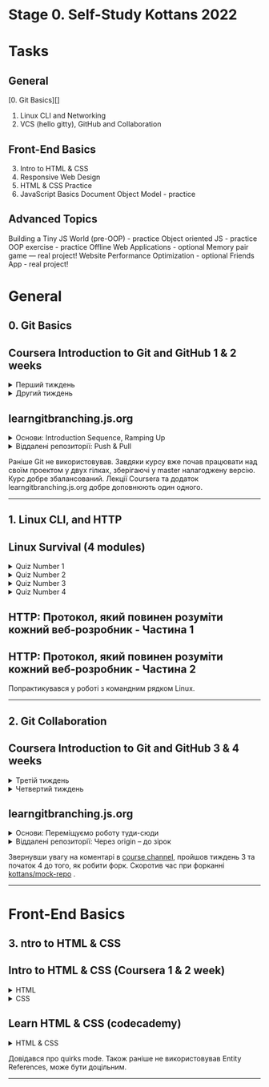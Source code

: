 # Stage 0. Self-Study Kottans 2022
# Tasks
## General
[0. Git Basics][]
1. Linux CLI and Networking
2. VCS (hello gitty), GitHub and Collaboration
## Front-End Basics
3. Intro to HTML & CSS
2. Responsive Web Design
5. HTML & CSS Practice
6. JavaScript Basics
Document Object Model - practice
## Advanced Topics
Building a Tiny JS World (pre-OOP) - practice
Object oriented JS - practice
OOP exercise - practice
Offline Web Applications - optional
Memory pair game — real project!
Website Performance Optimization - optional
Friends App - real project!

# General
## 0. Git Basics
## Coursera Introduction to Git and GitHub 1 & 2 weeks
<details><summary>Перший тиждень</summary>
<img src="/Git Basics/Introduction to Git and GitHub week1.png" alt="Week_1">
</details>
<details><summary>Другий тиждень</summary>
<img src="/Git Basics/Introduction to Git and GitHub week2.jpg" alt="Week_2">
</details>

## learngitbranching.js.org
<details><summary>Основи: Introduction Sequence, Ramping Up</summary>
<img src="/Git Basics/Introduction Sequence.jpg" alt="Вступ Нарощування">
</details>
<details><summary>Віддалені репозиторії: Push & Pull</summary>
<img src="/Git Basics/Push & Pull.jpg" alt="Віддалені репозиторії в Git">
</details>

 Раніше Git не використовував. Завдяки курсу вже почав працювати над своїм проектом у двух гілках, зберігаючі у master налагоджену версію.
Курс добре збалансований. Лекції Coursera та додаток learngitbranching.js.org добре доповнюють один одного.

------------------

## 1. Linux CLI, and HTTP
## Linux Survival (4 modules)
<details><summary>Quiz Number 1</summary>
<img src="/task_linux_cli/linux-tutorial-quiz-1_.png" alt="quiz-1">
</details>
<details><summary>Quiz Number 2</summary>
<img src="/task_linux_cli/linux-tutorial-quiz-2_.png" alt="quiz-2">
</details>
<details><summary>Quiz Number 3</summary>
<img src="/task_linux_cli/linux-tutorial-quiz-3_.png" alt="quiz-3">
</details>
<details><summary>Quiz Number 4</summary>
<img src="/task_linux_cli/linux-tutorial-quiz-4_.png" alt="quiz-4">
</details>

## HTTP: Протокол, який повинен розуміти кожний веб-розробник - Частина 1
## HTTP: Протокол, який повинен розуміти кожний веб-розробник - Частина 2

Попрактикувався у роботі з командним рядком Linux.

------------------
## 2. Git Collaboration
## Coursera Introduction to Git and GitHub 3 & 4 weeks
<details><summary>Третій тиждень</summary>
<img src="/task_git_collaboration/Introduction to Git and GitHub week3.png" alt="Week_3">
</details>
<details><summary>Четвертий тиждень</summary>
<img src="/task_git_collaboration/Introduction to Git and GitHub week4.png" alt="Week_4">
</details>

## learngitbranching.js.org 
<details><summary>Основи: Переміщуємо роботу туди-сюди</summary>
<img src="/task_git_collaboration/Cherry-pick & rebase.png" alt="Cherry-pick & rebase">
</details>
<details><summary>Віддалені репозиторії: Через origin – до зірок</summary>
<img src="/task_git_collaboration/Git Remotes.png" alt=" Git Remotes">
</details>

Звернувши увагу на коментарі в [course channel](https://web.telegram.org/k/#-1382428271), пройшов тиждень 3 та  початок 4 до того, як робити форк. Скоротив час при форканні [kottans/mock-repo](https://github.com/Kottans/mock-repo) .


------------------
# Front-End Basics
 ## 3. ntro to HTML & CSS
## Intro to HTML & CSS (Coursera 1 & 2 week)
  <details><summary>HTML</summary>
<img src="/task_html_css_intro/Coursera_HTML.JPG" alt="Result HTML">
</details>
<details><summary>CSS</summary>
<img src="/task_html_css_intro/Coursera_CSS.JPG" alt="Result CSS">
</details>

## Learn HTML & CSS (codecademy)

  <details><summary>HTML & CSS</summary>
<img src="/task_html_css_intro/codecademy_learn_html_css.jpg" alt="Result HTML+CSS">
<img src="/task_html_css_intro/codecademy_learn_html.jpg" alt="Result HTML">
<img src="/task_html_css_intro/codecademy_learn_css.jpg" alt="Result CSS">
</details>

Довідався про  quirks mode. Також раніше не використовував Entity References, може бути доцільним.

------------------
